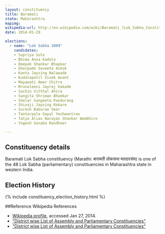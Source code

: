 ```yaml
---
layout: constituency
title: Baramati
state: Maharashtra
mapimg: 
wikipedia-url: http://en.wikipedia.com/wiki/Baramati_(Lok_Sabha_Constituency)
date: 2014-01-29

elections: 
  - name: "Lok Sabha 2009"
    candidates: 
    - Supriya Sule 
    - Bhima Anna Kadale 
    - Deepak Shankar Bhapkar 
    - Ghorpade Saveeta Ashok 
    - Kanta Jaysing Nalawade 
    - Kudalepatil Vivek Anant 
    - Mayawati Amar Chitre 
    - Mrunaleeni Jayraj Kakade 
    - Sachin Vitthal Ahire 
    - Sangita Shriman Bhumkar 
    - Shelar Sangeeta Pandurang 
    - Shivaji Jaysing Kokare 
    - Suresh Baburao Veer 
    - Tantarpale Gopal Yeshwantrao 
    - Tatya Alias Narayan Shankar Wambhire 
    - Yogesh Sonaba Randheer 

---
```

## Constituency details
Baramati Lok Sabha constituency (Marathi: बारामती लोकसभा मतदारसंघ) is one of the 48 Lok Sabha (parliamentary) constituencies in Maharashtra state in western India.




## Election History
{% include constituency_election_history.html %}

##Reference
Wikipedia References
- [Wikipedia profile]({{page.profile.wikipedia}}), accessed Jan 27, 2014.
- ["District wise List of Assembly and Parliamentary Constituencies"][wiki1]
- ["District wise List of Assembly and Parliamentary Constituencies"][wiki2]

[wiki1]: http://ceo.maharashtra.gov.in/acs.php
[wiki2]: http://eci.nic.in/eci_main/ByeElection/Bye-ele-results%2052-95.xls
